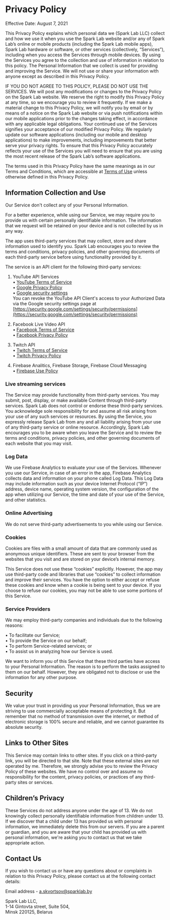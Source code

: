 # Privacy Policy

Effective Date: August 7, 2021

This Privacy Policy explains which personal data we (Spark Lab LLC) collect and how we use it when you use the Spark Lab website and/or any of Spark Lab’s online or mobile products (including the Spark Lab mobile apps), Spark Lab hardware or software, or other services (collectively, “Services”), including when you access the Services through mobile devices. By using the Services you agree to the collection and use of information in relation to this policy. The Personal Information that we collect is used for providing and improving the Service. We will not use or share your information with anyone except as described in this Privacy Policy.

IF YOU DO NOT AGREE TO THIS POLICY, PLEASE DO NOT USE THE SERVICES. We will post any modifications or changes to the Privacy Policy on the Spark Lab website. We reserve the right to modify this Privacy Policy at any time, so we encourage you to review it frequently. If we make a material change to this Privacy Policy, we will notify you by email or by means of a notice on the Spark Lab website or via push notifications within our mobile applications prior to the changes taking effect, in accordance with any applicable legal obligations. Your continued use of the Services signifies your acceptance of our modified Privacy Policy. We regularly update our software applications (including our mobile and desktop applications) to make improvements, including improvements that better serve your privacy rights. To ensure that this Privacy Policy accurately reflects your use of the Services you will need to ensure that you are using the most recent release of the Spark Lab’s software applications.

The terms used in this Privacy Policy have the same meanings as in our Terms and Conditions, which are accessible at [Terms of Use](https://sparklabdev.github.io/legal/terms) unless otherwise defined in this Privacy Policy.

## Information Collection and Use

Our Service don't collect any of your Personal Information.

For a better experience, while using our Service, we may require you to provide us with certain personally identifiable information. The information that we request will be retained on your device and is not collected by us in any way.

The app uses third-party services that may collect, store and share information used to identify you.
Spark Lab encourages you to review the terms and conditions, privacy policies, and other governing documents of each third-party service before using functionality provided by it.

The service is an API client for the following third-party services:  
1. YouTube API Services  
   • [YouTube Terms of Service](https://www.youtube.com/t/terms)  
   • [Google Privacy Policy](http://www.google.com/policies/privacy)  
   • [Google security settings](https://security.google.com/settings/security/permissions)  
   You can revoke the YouTube API Client's access to your Authorized Data via the Google security settings page at [https://security.google.com/settings/security/permissions](https://security.google.com/settings/security/permissions)
   
2. Facebook Live Video API  
   • [Facebook Terms of Service](https://www.facebook.com/legal/terms)  
   • [Facebook Privacy Policy](https://developers.facebook.com/terms#privacypolicy)
   
3. Twitch API  
   • [Twitch Terms of Service](https://www.twitch.tv/p/en/legal/terms-of-service/)  
   • [Twitch Privacy Policy](https://www.twitch.tv/p/legal/privacy-policy/)  
      
4. Firebase Analitics, Firebase Storage, Firebase Cloud Messaging  
   • [Firebase Use Policy](https://firebase.google.com/policies/analytics)   

### Live streaming services

The Service may provide functionality from third-party services. You may submit, post, display, or make available Content through third-party services. Spark Lab does not control or endorse these third-party services. You acknowledge sole responsibility for and assume all risk arising from your use of any such services or resources. By using the Service, you expressly release Spark Lab from any and all liability arising from your use of any third-party service or online resource. Accordingly, Spark Lab encourages you to be aware when you leave the Service and to review the terms and conditions, privacy policies, and other governing documents of each website that you may visit.

### Log Data

We use Firebase Analytics to evaluate your use of the Services. Whenever you use our Service, in case of an error in the app, Firebase Analytics collects data and information on your phone called Log Data. This Log Data may include information such as your device Internet Protocol (“IP”) address, device name, operating system version, the configuration of the app when utilizing our Service, the time and date of your use of the Service, and other statistics.

### Online Advertising

We do not serve third-party advertisements to you while using our Service.

### Cookies

Cookies are files with a small amount of data that are commonly used as anonymous unique identifiers. These are sent to your browser from the websites that you visit and are stored on your device’s internal memory.

This Service does not use these “cookies” explicitly. However, the app may use third-party code and libraries that use “cookies” to collect information and improve their services. You have the option to either accept or refuse these cookies and know when a cookie is being sent to your device. If you choose to refuse our cookies, you may not be able to use some portions of this Service.

### Service Providers

We may employ third-party companies and individuals due to the following reasons:

• To facilitate our Service;  
• To provide the Service on our behalf;  
• To perform Service-related services; or  
• To assist us in analyzing how our Service is used.

We want to inform you of this Service that these third parties have access to your Personal Information. The reason is to perform the tasks assigned to them on our behalf. However, they are obligated not to disclose or use the information for any other purpose.

## Security

We value your trust in providing us your Personal Information, thus we are striving to use commercially acceptable means of protecting it. But remember that no method of transmission over the internet, or method of electronic storage is 100% secure and reliable, and we cannot guarantee its absolute security.

## Links to Other Sites

This Service may contain links to other sites. If you click on a third-party link, you will be directed to that site. Note that these external sites are not operated by me. Therefore, we strongly advise you to review the Privacy Policy of these websites. We have no control over and assume no responsibility for the content, privacy policies, or practices of any third-party sites or services.

## Children’s Privacy

These Services do not address anyone under the age of 13. We do not knowingly collect personally identifiable information from children under 13. If we discover that a child under 13 has provided us with personal information, we immediately delete this from our servers. If you are a parent or guardian, and you are aware that your child has provided us with personal information, we're asking you to contact us that we take appropriate action.

## Contact Us

If you wish to contact us or have any questions about or complaints in relation to this Privacy Policy, please contact us at the following contact details:

Email address - [a.skvortsov@sparklab.by](mailto:a.skvortsov@sparklab.by)

Spark Lab LLC,  
1-14 Gintovta street, Suite 504,  
Minsk 220125, Belarus  
